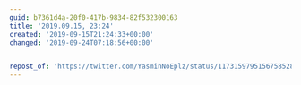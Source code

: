 ```yaml
---
guid: b7361d4a-20f0-417b-9834-82f532300163
title: '2019.09.15, 23:24'
created: '2019-09-15T21:24:33+00:00'
changed: '2019-09-24T07:18:56+00:00'


repost_of: 'https://twitter.com/YasminNoEplz/status/1173159795156758528?s=20'
---
```


